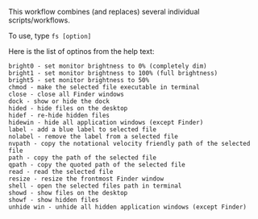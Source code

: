 This workflow combines (and replaces) several individual scripts/workflows. 

To use, type `fs [option]`

Here is the list of optinos from the help text:  
  
	bright0 - set monitor brightness to 0% (completely dim)
	bright1 - set monitor brightness to 100% (full brightness)
	bright5 - set monitor brightness to 50%
	chmod - make the selected file executable in terminal
	close - close all Finder windows
	dock - show or hide the dock
	hided - hide files on the desktop
	hidef - re-hide hidden files
	hidewin - hide all application windows (except Finder)
	label - add a blue label to selected file
	nolabel - remove the label from a selected file
	nvpath - copy the notational velocity friendly path of the selected file
	path - copy the path of the selected file
	qpath - copy the quoted path of the selected file
	read - read the selected file
	resize - resize the frontmost Finder window
	shell - open the selected files path in terminal
	showd - show files on the desktop
	showf - show hidden files
	unhide win - unhide all hidden application windows (except Finder)
